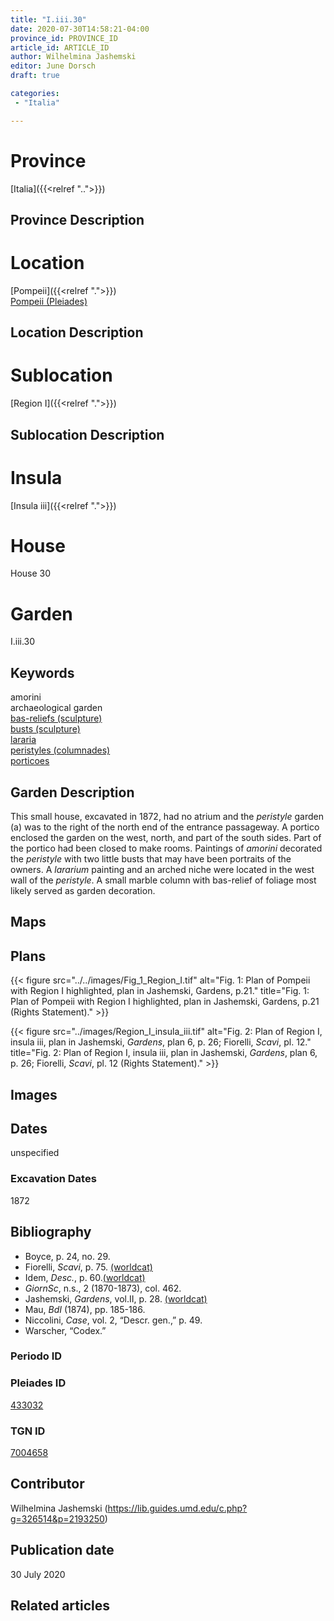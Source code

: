 ```yaml
---
title: "I.iii.30"
date: 2020-07-30T14:58:21-04:00
province_id: PROVINCE_ID
article_id: ARTICLE_ID
author: Wilhelmina Jashemski
editor: June Dorsch
draft: true

categories:
 - "Italia"

---
```


# Province

[Italia]({{<relref "..">}})

## Province Description

<!-- DESCRIPTION -->


# Location

[Pompeii]({{<relref ".">}}) \
[Pompeii (Pleiades)](https://pleiades.stoa.org/places/433032)

## Location Description

<!-- LEAVE THIS BLANK FOR NOW -->

# Sublocation

[Region I]({{<relref ".">}})

## Sublocation Description

<!-- DESCRIPTION -->

# Insula

[Insula iii]({{<relref ".">}})

# House

House 30

# Garden

I.iii.30

## Keywords

amorini \
archaeological garden \
[bas-reliefs (sculpture)](http://vocab.getty.edu/page/aat/300184633) \
[busts (sculpture)](http://vocab.getty.edu/page/aat/300417950) \
[lararia](http://vocab.getty.edu/page/aat/300400600) \
[peristyles (columnades)](http://vocab.getty.edu/page/aat/300004029) \
[porticoes](http://vocab.getty.edu/page/aat/300004145)

## Garden Description

This small house, excavated in 1872, had no atrium and the *peristyle* garden (a) was to the right of the north end of the entrance passageway. A portico enclosed the garden on the west, north, and part of the south sides. Part of the portico had been closed to make rooms. Paintings of *amorini* decorated the *peristyle* with two little busts that may have been portraits of the owners. A *lararium* painting and an arched niche were located in the west wall of the *peristyle*. A small marble column with bas-relief of foliage most likely served as garden decoration.

## Maps

<!--
OLD WAY (DO NOT USE)
![alt_text](../../images/image_name.ext)
*CAPTION*

NEW WAY ↓↓↓↓
{{< figure src="../../images/image_name.ext" alt="ALT_TEXT" title="CAPTION" >}}
-->

## Plans

{{< figure src="../../images/Fig_1_Region_I.tif" alt="Fig. 1: Plan of Pompeii with Region I highlighted, plan in Jashemski, Gardens, p.21." title="Fig. 1: Plan of Pompeii with Region I highlighted, plan in Jashemski, Gardens, p.21 (Rights Statement)." >}}

{{< figure src="../images/Region_I_insula_iii.tif" alt="Fig. 2: Plan of Region I, insula iii, plan in Jashemski, *Gardens*, plan 6, p. 26; Fiorelli,
*Scavi*, pl. 12." title="Fig. 2: Plan of Region I, insula iii, plan in Jashemski, *Gardens*, plan 6, p. 26; Fiorelli,
*Scavi*, pl. 12 (Rights Statement)." >}}

## Images


## Dates

unspecified

### Excavation Dates

1872

## Bibliography

* Boyce, p. 24, no. 29.
* Fiorelli, *Scavi*, p. 75. [(worldcat)](http://www.worldcat.org/oclc/249024903)
* Idem, *Desc.*, p. 60.[(worldcat)](http://www.worldcat.org/oclc/908272023)
* *GiornSc*, n.s., 2 (1870-1873), col. 462.
* Jashemski, *Gardens*, vol.II, p. 28. [(worldcat)](http://www.worldcat.org/oclc/921816405)
* Mau, *BdI* (1874), pp. 185-186.
* Niccolini, *Case*, vol. 2, “Descr. gen.,” p. 49.
* Warscher, “Codex.”

### Periodo ID

<!-- [PERIODO_ID](https://pleiades.stoa.org/places/PLEIADES_ID) -->

### Pleiades ID

[433032](https://pleiades.stoa.org/places/433032)

### TGN ID

[7004658](http://vocab.getty.edu/page/tgn/7004658)

## Contributor

Wilhelmina Jashemski (https://lib.guides.umd.edu/c.php?g=326514&p=2193250)

## Publication date

30 July 2020

## Related articles

<!-- Links to other related articles. Leave blank for now -->
